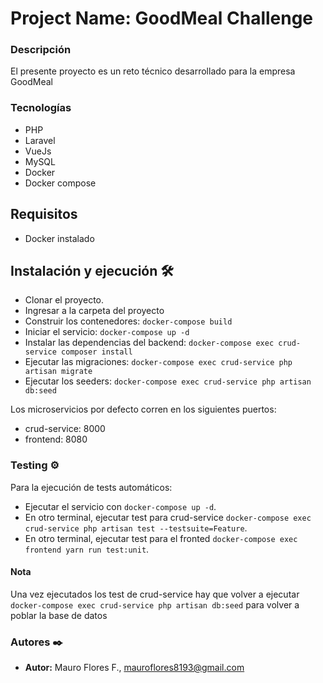 # Project Name: GoodMeal Challenge

### Descripción

El presente proyecto es un reto técnico desarrollado para la empresa GoodMeal

### Tecnologías

* PHP
* Laravel
* VueJs
* MySQL
* Docker
* Docker compose

## Requisitos

- Docker instalado

## Instalación y ejecución 🛠️

- Clonar el proyecto.
- Ingresar a la carpeta del proyecto
- Construir los contenedores: `docker-compose build`
- Iniciar el servicio: `docker-compose up -d`
- Instalar las dependencias del backend: `docker-compose exec crud-service composer install`
- Ejecutar las migraciones: `docker-compose exec crud-service php artisan migrate`
- Ejecutar los seeders: `docker-compose exec crud-service php artisan db:seed`

Los microservicios por defecto corren en los siguientes puertos:

- crud-service: 8000
- frontend: 8080

### Testing ⚙️

Para la ejecución de tests automáticos:

- Ejecutar el servicio con `docker-compose up -d`.
- En otro terminal, ejecutar test para
  crud-service `docker-compose exec crud-service php artisan test --testsuite=Feature`.
- En otro terminal, ejecutar test para el fronted `docker-compose exec frontend yarn run test:unit`.

#### Nota

Una vez ejecutados los test de crud-service hay que volver a ejecutar
`docker-compose exec crud-service php artisan db:seed` para volver a poblar la base de datos

### Autores ✒️

* **Autor:** Mauro Flores F., mauroflores8193@gmail.com
